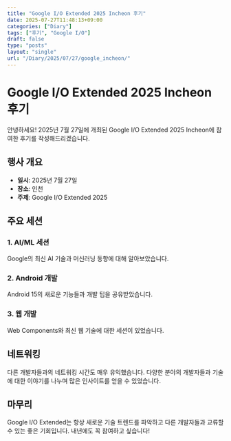 ```yaml
---
title: "Google I/O Extended 2025 Incheon 후기"
date: 2025-07-27T11:48:13+09:00
categories: ["Diary"]
tags: ["후기", "Google I/O"]
draft: false
type: "posts"
layout: "single"
url: "/Diary/2025/07/27/google_incheon/"
---
```


# Google I/O Extended 2025 Incheon 후기

안녕하세요! 2025년 7월 27일에 개최된 Google I/O Extended 2025 Incheon에 참여한 후기를 작성해드리겠습니다.

## 행사 개요

- **일시**: 2025년 7월 27일
- **장소**: 인천
- **주제**: Google I/O Extended 2025

## 주요 세션

### 1. AI/ML 세션
Google의 최신 AI 기술과 머신러닝 동향에 대해 알아보았습니다.

### 2. Android 개발
Android 15의 새로운 기능들과 개발 팁을 공유받았습니다.

### 3. 웹 개발
Web Components와 최신 웹 기술에 대한 세션이 있었습니다.

## 네트워킹

다른 개발자들과의 네트워킹 시간도 매우 유익했습니다. 다양한 분야의 개발자들과 기술에 대한 이야기를 나누며 많은 인사이트를 얻을 수 있었습니다.

## 마무리

Google I/O Extended는 항상 새로운 기술 트렌드를 파악하고 다른 개발자들과 교류할 수 있는 좋은 기회입니다. 내년에도 꼭 참여하고 싶습니다!

